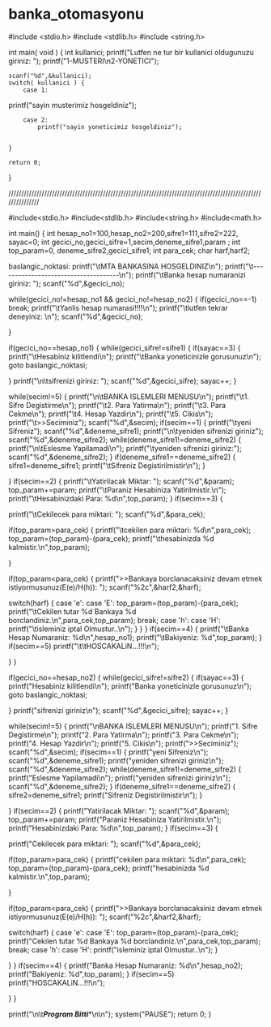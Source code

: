 # banka_otomasyonu

#include <stdio.h>
#include <stdlib.h>
#include <string.h>



int main( void )
{
	int kullanici;
	printf("Lutfen ne tur bir kullanici oldugunuzu giriniz: ");
	printf("1-MUSTERI\n2-YONETICI");

	scanf("%d",&kullanici);
	switch( kullanici ) {
        case 1:
printf("sayin musterimiz hosgeldiniz");

		case 2:
		    printf("sayin yoneticimiz hosgeldiniz");


	}

	return 0;
}



///////////////////////////////////////////////////////////////////////////////////////////////////////////////


#include<stdio.h>
#include<stdlib.h>
#include<string.h>
#include<math.h>

int main()
{
int hesap_no1=100,hesap_no2=200,sifre1=111,sifre2=222, sayac=0;
int gecici_no,gecici_sifre=1,secim,deneme_sifre1,param ;
int top_param=0, deneme_sifre2,gecici_sifre1;
int para_cek;
char harf,harf2;


baslangic_noktasi:
printf("\tMTA BANKASINA HOSGELDINIZ\n");
printf("\t-------------------------------------\n");
printf("\tBanka hesap numaranizi giriniz: ");
scanf("%d",&gecici_no);




while(gecici_no!=hesap_no1 && gecici_no!=hesap_no2)
{
if(gecici_no==-1)
break;
printf("\tYanlis hesap numarasi!!!!\n");
printf("\tlutfen tekrar deneyiniz: \n");
scanf("%d",&gecici_no);

}

if(gecici_no==hesap_no1)
{
while(gecici_sifre!=sifre1)
{
if(sayac==3)
{
printf("\tHesabiniz kilitlendi\n");
printf("\tBanka yoneticinizle gorusunuz\n");
goto baslangic_noktasi;

}
printf("\n\tsifrenizi giriniz: ");
scanf("%d",&gecici_sifre);
sayac++;
}  


while(secim!=5)
{
printf("\n\tBANKA ISLEMLERI MENUSU\n");
printf("\t1. Sifre Degistirme\n");
printf("\t2. Para Yatirma\n");
printf("\t3. Para Cekme\n");
printf("\t4. Hesap Yazdir\n");
printf("\t5. Cikis\n");
printf("\t>>Seciminiz");
scanf("%d",&secim);
if(secim==1)
{
printf("\tyeni Sifreniz");
scanf("%d",&deneme_sifre1);
printf("\n\tyeniden sifrenizi giriniz");
scanf("%d",&deneme_sifre2);
while(deneme_sifre1!=deneme_sifre2)
{
printf("\n\tEslesme Yapilamadi\n");
printf("\tyeniden sifrenizi giriniz:");
scanf("%d",&deneme_sifre2);
}
if(deneme_sifre1==deneme_sifre2)
{
sifre1=deneme_sifre1;
printf("\tSifreniz Degistirilmistir\n");
}

}
if(secim==2)
{
printf("\tYatirilacak Miktar: ");
scanf("%d",&param);
top_param+=param;
printf("\tParaniz Hesabiniza Yatirilmistir.\n");
printf("\tHesabinizdaki Para: %d\n",top_param);
} 
if(secim==3)
{

printf("\tCekilecek para miktari: ");
scanf("%d",&para_cek);

if(top_param>para_cek)
{
printf("\tcekilen para miktari: %d\n",para_cek);
top_param=(top_param)-(para_cek);
printf("\thesabinizda %d kalmistir.\n",top_param);

}

if(top_param<para_cek)
{
printf(">>Bankaya borclanacaksiniz devam etmek istiyormusunuz(E(e)/H(h)): ");
scanf("%2c",&harf2,&harf);

switch(harf)
{
case 'e':
case 'E': top_param=(top_param)-(para_cek);
printf("\tCekilen tutar %d Bankaya %d borclandiniz.\n",para_cek,top_param);
break;
case 'h':
case 'H': printf("\tisleminiz iptal Olmustur..\n");
} 
}
} 
if(secim==4)
{
printf("\tBanka Hesap Numaraniz: %d\n",hesap_no1);
printf("\tBakiyeniz: %d",top_param);
}
if(secim==5)
printf("\t\tHOSCAKALiN...!!!\n");


}
}




if(gecici_no==hesap_no2) 
{
while(gecici_sifre!=sifre2)
{
if(sayac==3)
{
printf("Hesabiniz kilitlendi\n");
printf("Banka yoneticinizle gorusunuz\n");
goto baslangic_noktasi;

}
printf("sifrenizi giriniz\n");
scanf("%d",&gecici_sifre);
sayac++;
} 


while(secim!=5)
{
printf("\nBANKA ISLEMLERI MENUSU\n");
printf("1. Sifre Degistirme\n");
printf("2. Para Yatirma\n");
printf("3. Para Cekme\n");
printf("4. Hesap Yazdir\n");
printf("5. Cikis\n");
printf(">>Seciminiz");
scanf("%d",&secim);
if(secim==1)
{
printf("yeni Sifreniz\n");
scanf("%d",&deneme_sifre1);
printf("yeniden sifrenizi giriniz\n");
scanf("%d",&deneme_sifre2);
while(deneme_sifre1!=deneme_sifre2)
{
printf("Eslesme Yapilamadi\n");
printf("yeniden sifrenizi giriniz\n");
scanf("%d",&deneme_sifre2);
}
if(deneme_sifre1==deneme_sifre2)
{
sifre2=deneme_sifre1;
printf("Sifreniz Degistirilmistir\n");
}

}
if(secim==2)
{
printf("Yatirilacak Miktar: ");
scanf("%d",&param);
top_param+=param;
printf("Paraniz Hesabiniza Yatirilmistir.\n");
printf("Hesabinizdaki Para: %d\n",top_param);
} 
if(secim==3)
{

printf("Cekilecek para miktari: ");
scanf("%d",&para_cek);

if(top_param>para_cek)
{
printf("cekilen para miktari: %d\n",para_cek);
top_param=(top_param)-(para_cek);
printf("hesabinizda %d kalmistir.\n",top_param);

}

if(top_param<para_cek)
{
printf(">>Bankaya borclanacaksiniz devam etmek istiyormusunuz(E(e)/H(h)): ");
scanf("%2c",&harf2,&harf);

switch(harf)
{
case 'e':
case 'E': top_param=(top_param)-(para_cek);
printf("Cekilen tutar %d Bankaya %d borclandiniz.\n",para_cek,top_param);
break;
case 'h':
case 'H': printf("isleminiz iptal Olmustur..\n");
}

}
} 
if(secim==4)
{
printf("Banka Hesap Numaraniz: %d\n",hesap_no2);
printf("Bakiyeniz: %d",top_param);
}
if(secim==5)
printf("HOSCAKALiN...!!!\n");

}
}

printf("\n\t*****Program Bitti******\n\n");
system("PAUSE");
return 0;
}
